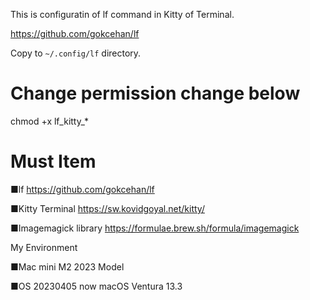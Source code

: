 This is configuratin of lf command in Kitty of Terminal.

https://github.com/gokcehan/lf

Copy to `~/.config/lf` directory.

# Change permission change below
chmod +x lf_kitty_*

# Must Item

■lf
https://github.com/gokcehan/lf

■Kitty Terminal
https://sw.kovidgoyal.net/kitty/

■Imagemagick library
https://formulae.brew.sh/formula/imagemagick


My Environment

■Mac mini M2
2023 Model

■OS 20230405 now
macOS Ventura 13.3

